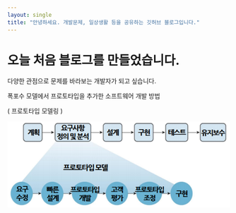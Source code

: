```yaml
---
layout: single
title: "안녕하세요. 개발문제, 일상생활 등을 공유하는 깃허브 블로그입니다."
---
```


# 오늘 처음 블로그를 만들었습니다.

다양한 관점으로 문제를 바라보는 개발자가 되고 싶습니다.

폭포수 모델에서 프로토타입을 추가한 소프트웨어 개발 방법 

( 프로토타입 모델링 )

![소프트웨어개발.png](../images/2023-05-11-fisrt/18e958e2d23290c13d7c11c2a71559eb57c3ca2c.png)
